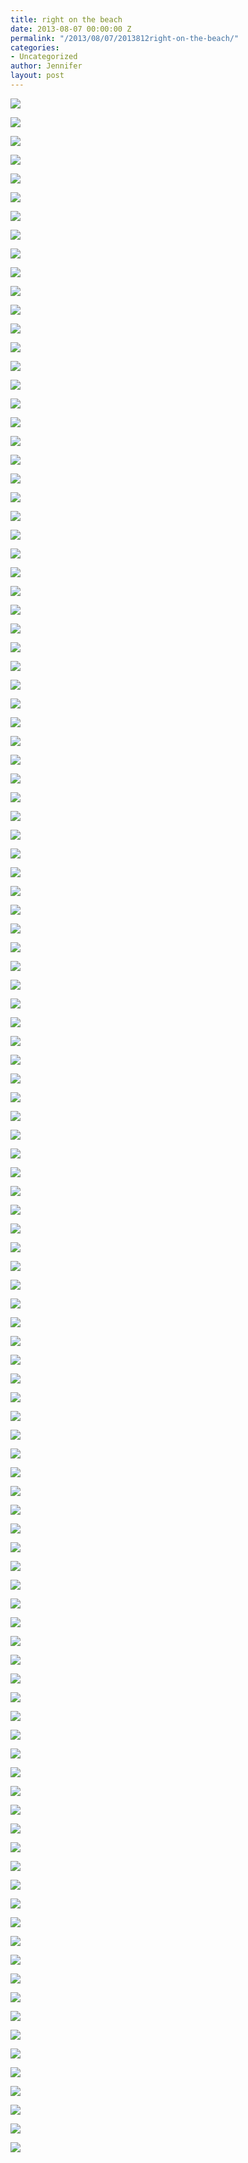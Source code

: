 ```yaml
---
title: right on the beach
date: 2013-08-07 00:00:00 Z
permalink: "/2013/08/07/2013812right-on-the-beach/"
categories:
- Uncategorized
author: Jennifer
layout: post
---
```


<div class="image-gallery-wrapper">
  <p>
    <img src="/teamelam/assets/images/right-on-the-beach/2013-07-29+09.46.00.jpg" />
  </p>

  <p>
    <img src="/teamelam/assets/images/right-on-the-beach/2013-07-18+09.41.43.jpg" />
  </p>

  <p>
    <img src="/teamelam/assets/images/right-on-the-beach/2013-07-18+09.59.35.jpg" />
  </p>

  <p>
    <img src="/teamelam/assets/images/right-on-the-beach/2013-07-18+09.59.55.jpg" />
  </p>

  <p>
    <img src="/teamelam/assets/images/right-on-the-beach/2013-07-18+10.10.22.jpg" />
  </p>

  <p>
    <img src="/teamelam/assets/images/right-on-the-beach/2013-07-18+17.36.06.jpg" />
  </p>

  <p>
    <img src="/teamelam/assets/images/right-on-the-beach/2013-07-18+17.18.20.jpg" />
  </p>

  <p>
    <img src="/teamelam/assets/images/right-on-the-beach/2013-07-18+17.36.21.jpg" />
  </p>

  <p>
    <img src="/teamelam/assets/images/right-on-the-beach/2013-07-18+19.03.49.jpg" />
  </p>

  <p>
    <img src="/teamelam/assets/images/right-on-the-beach/2013-07-18+19.03.54.jpg" />
  </p>

  <p>
    <img src="/teamelam/assets/images/right-on-the-beach/2013-07-19+09.20.19.jpg" />
  </p>

  <p>
    <img src="/teamelam/assets/images/right-on-the-beach/2013-07-19+09.20.44.jpg" />
  </p>

  <p>
    <img src="/teamelam/assets/images/right-on-the-beach/2013-07-19+10.33.10.jpg" />
  </p>

  <p>
    <img src="/teamelam/assets/images/right-on-the-beach/2013-07-19+10.40.26.jpg" />
  </p>

  <p>
    <img src="/teamelam/assets/images/right-on-the-beach/2013-07-19+11.03.07.jpg" />
  </p>

  <p>
    <img src="/teamelam/assets/images/right-on-the-beach/2013-07-19+19.46.10.jpg" />
  </p>

  <p>
    <img src="/teamelam/assets/images/right-on-the-beach/2013-07-19+13.06.36.jpg" />
  </p>

  <p>
    <img src="/teamelam/assets/images/right-on-the-beach/2013-07-20+07.15.43.jpg" />
  </p>

  <p>
    <img src="/teamelam/assets/images/right-on-the-beach/2013-07-20+07.15.24.jpg" />
  </p>

  <p>
    <img src="/teamelam/assets/images/right-on-the-beach/2013-07-20+09.57.29-1.jpg" />
  </p>

  <p>
    <img src="/teamelam/assets/images/right-on-the-beach/2013-07-20+13.14.30.jpg" />
  </p>

  <p>
    <img src="/teamelam/assets/images/right-on-the-beach/2013-07-20+13.14.42.jpg" />
  </p>

  <p>
    <img src="/teamelam/assets/images/right-on-the-beach/2013-07-20+13.18.05.jpg" />
  </p>

  <p>
    <img src="/teamelam/assets/images/right-on-the-beach/2013-07-20+13.19.16.jpg" />
  </p>

  <p>
    <img src="/teamelam/assets/images/right-on-the-beach/2013-07-20+13.23.40-1.jpg" />
  </p>

  <p>
    <img src="/teamelam/assets/images/right-on-the-beach/2013-07-20+13.24.08.jpg" />
  </p>

  <p>
    <img src="/teamelam/assets/images/right-on-the-beach/2013-07-20+13.24.41.jpg" />
  </p>

  <p>
    <img src="/teamelam/assets/images/right-on-the-beach/2013-07-20+15.07.36.jpg" />
  </p>

  <p>
    <img src="/teamelam/assets/images/right-on-the-beach/2013-07-21+10.10.21-1.jpg" />
  </p>

  <p>
    <img src="/teamelam/assets/images/right-on-the-beach/2013-07-21+10.12.05.jpg" />
  </p>

  <p>
    <img src="/teamelam/assets/images/right-on-the-beach/2013-07-21+10.15.00.jpg" />
  </p>

  <p>
    <img src="/teamelam/assets/images/right-on-the-beach/2013-07-21+19.05.25.jpg" />
  </p>

  <p>
    <img src="/teamelam/assets/images/right-on-the-beach/2013-07-21+19.12.20.jpg" />
  </p>

  <p>
    <img src="/teamelam/assets/images/right-on-the-beach/2013-07-21+19.41.09.jpg" />
  </p>

  <p>
    <img src="/teamelam/assets/images/right-on-the-beach/2013-07-21+19.41.37-1.jpg" />
  </p>

  <p>
    <img src="/teamelam/assets/images/right-on-the-beach/2013-07-21+19.42.53-1.jpg" />
  </p>

  <p>
    <img src="/teamelam/assets/images/right-on-the-beach/2013-07-21+19.43.03.jpg" />
  </p>

  <p>
    <img src="/teamelam/assets/images/right-on-the-beach/2013-07-21+19.44.49.jpg" />
  </p>

  <p>
    <img src="/teamelam/assets/images/right-on-the-beach/2013-07-21+19.45.39.jpg" />
  </p>

  <p>
    <img src="/teamelam/assets/images/right-on-the-beach/2013-07-23+16.13.06.jpg" />
  </p>

  <p>
    <img src="/teamelam/assets/images/right-on-the-beach/2013-07-23+16.13.43.jpg" />
  </p>

  <p>
    <img src="/teamelam/assets/images/right-on-the-beach/2013-07-24+07.20.07.jpg" />
  </p>

  <p>
    <img src="/teamelam/assets/images/right-on-the-beach/2013-07-24+07.21.41.jpg" />
  </p>

  <p>
    <img src="/teamelam/assets/images/right-on-the-beach/2013-07-24+17.23.26.jpg" />
  </p>

  <p>
    <img src="/teamelam/assets/images/right-on-the-beach/2013-07-24+17.23.48.jpg" />
  </p>

  <p>
    <img src="/teamelam/assets/images/right-on-the-beach/2013-07-25+10.08.55.jpg" />
  </p>

  <p>
    <img src="/teamelam/assets/images/right-on-the-beach/2013-07-25+10.09.09.jpg" />
  </p>

  <p>
    <img src="/teamelam/assets/images/right-on-the-beach/2013-07-24+17.22.04.jpg" />
  </p>

  <p>
    <img src="/teamelam/assets/images/right-on-the-beach/2013-07-25+10.26.57.jpg" />
  </p>

  <p>
    <img src="/teamelam/assets/images/right-on-the-beach/2013-07-25+10.29.02.jpg" />
  </p>

  <p>
    <img src="/teamelam/assets/images/right-on-the-beach/2013-07-25+10.32.37.jpg" />
  </p>

  <p>
    <img src="/teamelam/assets/images/right-on-the-beach/2013-07-25+10.33.19.jpg" />
  </p>

  <p>
    <img src="/teamelam/assets/images/right-on-the-beach/2013-07-25+10.36.01.jpg" />
  </p>

  <p>
    <img src="/teamelam/assets/images/right-on-the-beach/2013-07-25+10.57.38.jpg" />
  </p>

  <p>
    <img src="/teamelam/assets/images/right-on-the-beach/2013-07-25+11.12.13.jpg" />
  </p>

  <p>
    <img src="/teamelam/assets/images/right-on-the-beach/2013-07-25+19.26.56.jpg" />
  </p>

  <p>
    <img src="/teamelam/assets/images/right-on-the-beach/2013-07-25+10.57.23.jpg" />
  </p>

  <p>
    <img src="/teamelam/assets/images/right-on-the-beach/2013-07-25+19.36.02.jpg" />
  </p>

  <p>
    <img src="/teamelam/assets/images/right-on-the-beach/2013-07-25+19.40.42.jpg" />
  </p>

  <p>
    <img src="/teamelam/assets/images/right-on-the-beach/2013-07-25+19.40.49.jpg" />
  </p>

  <p>
    <img src="/teamelam/assets/images/right-on-the-beach/2013-07-25+19.40.51.jpg" />
  </p>

  <p>
    <img src="/teamelam/assets/images/right-on-the-beach/2013-07-25+19.41.48.jpg" />
  </p>

  <p>
    <img src="/teamelam/assets/images/right-on-the-beach/2013-07-25+19.48.28.jpg" />
  </p>

  <p>
    <img src="/teamelam/assets/images/right-on-the-beach/2013-07-26+09.38.56.jpg" />
  </p>

  <p>
    <img src="/teamelam/assets/images/right-on-the-beach/2013-07-26+09.49.26.jpg" />
  </p>

  <p>
    <img src="/teamelam/assets/images/right-on-the-beach/969377_10151557341327919_1846289996_n.jpg" />
  </p>

  <p>
    <img src="/teamelam/assets/images/right-on-the-beach/2013-07-26+11.25.10.jpg" />
  </p>

  <p>
    <img src="/teamelam/assets/images/right-on-the-beach/2013-07-26+13.04.15.jpg" />
  </p>

  <p>
    <img src="/teamelam/assets/images/right-on-the-beach/2013-07-26+13.24.56.jpg" />
  </p>

  <p>
    <img src="/teamelam/assets/images/right-on-the-beach/2013-07-26+13.44.05.jpg" />
  </p>

  <p>
    <img src="/teamelam/assets/images/right-on-the-beach/2013-07-26+17.37.25.jpg" />
  </p>

  <p>
    <img src="/teamelam/assets/images/right-on-the-beach/2013-07-26+18.58.05.jpg" />
  </p>

  <p>
    <img src="/teamelam/assets/images/right-on-the-beach/2013-07-26+19.05.51.jpg" />
  </p>

  <p>
    <img src="/teamelam/assets/images/right-on-the-beach/2013-07-26+19.06.05.jpg" />
  </p>

  <p>
    <img src="/teamelam/assets/images/right-on-the-beach/2013-07-26+19.06.12.jpg" />
  </p>

  <p>
    <img src="/teamelam/assets/images/right-on-the-beach/2013-07-26+19.00.01.jpg" />
  </p>

  <p>
    <img src="/teamelam/assets/images/right-on-the-beach/2013-07-26+19.07.05.jpg" />
  </p>

  <p>
    <img src="/teamelam/assets/images/right-on-the-beach/2013-07-26+19.08.26.jpg" />
  </p>

  <p>
    <img src="/teamelam/assets/images/right-on-the-beach/2013-07-26+22.15.26.jpg" />
  </p>

  <p>
    <img src="/teamelam/assets/images/right-on-the-beach/2013-07-27+10.18.27.jpg" />
  </p>

  <p>
    <img src="/teamelam/assets/images/right-on-the-beach/2013-07-27+10.19.32.jpg" />
  </p>

  <p>
    <img src="/teamelam/assets/images/right-on-the-beach/2013-07-27+10.29.35.jpg" />
  </p>

  <p>
    <img src="/teamelam/assets/images/right-on-the-beach/2013-07-27+10.29.52.jpg" />
  </p>

  <p>
    <img src="/teamelam/assets/images/right-on-the-beach/2013-07-27+10.30.08.jpg" />
  </p>

  <p>
    <img src="/teamelam/assets/images/right-on-the-beach/2013-07-27+10.35.25.jpg" />
  </p>

  <p>
    <img src="/teamelam/assets/images/right-on-the-beach/2013-07-27+18.36.44.jpg" />
  </p>

  <p>
    <img src="/teamelam/assets/images/right-on-the-beach/540737_10151562853192919_1444213498_n.jpg" />
  </p>

  <p>
    <img src="/teamelam/assets/images/right-on-the-beach/2013-07-27+19.07.25.jpg" />
  </p>

  <p>
    <img src="/teamelam/assets/images/right-on-the-beach/2013-07-27+19.07.33.jpg" />
  </p>

  <p>
    <img src="/teamelam/assets/images/right-on-the-beach/2013-07-27+19.08.10.jpg" />
  </p>

  <p>
    <img src="/teamelam/assets/images/right-on-the-beach/2013-07-27+19.08.18.jpg" />
  </p>

  <p>
    <img src="/teamelam/assets/images/right-on-the-beach/2013-07-27+19.08.43.jpg" />
  </p>

  <p>
    <img src="/teamelam/assets/images/right-on-the-beach/2013-07-27+19.09.49.jpg" />
  </p>

  <p>
    <img src="/teamelam/assets/images/right-on-the-beach/2013-07-27+19.15.48.jpg" />
  </p>

  <p>
    <img src="/teamelam/assets/images/right-on-the-beach/2013-07-27+19.16.53.jpg" />
  </p>

  <p>
    <img src="/teamelam/assets/images/right-on-the-beach/2013-07-27+19.17.58.jpg" />
  </p>

  <p>
    <img src="/teamelam/assets/images/right-on-the-beach/2013-07-27+19.18.12.jpg" />
  </p>

  <p>
    <img src="/teamelam/assets/images/right-on-the-beach/2013-07-27+19.19.32.jpg" />
  </p>

  <p>
    <img src="/teamelam/assets/images/right-on-the-beach/2013-07-29+09.45.32.jpg" />
  </p>

  <p>
    <img src="/teamelam/assets/images/right-on-the-beach/2013-07-29+10.49.55.jpg" />
  </p>

  <p>
    <img src="/teamelam/assets/images/right-on-the-beach/2013-07-29+10.53.10.jpg" />
  </p>

  <p>
    <img src="/teamelam/assets/images/right-on-the-beach/2013-07-29+16.50.20.jpg" />
  </p>

  <p>
    <img src="/teamelam/assets/images/right-on-the-beach/2013-07-29+16.50.31.jpg" />
  </p>

  <p>
    <img src="/teamelam/assets/images/right-on-the-beach/2013-07-29+17.14.38.jpg" />
  </p>

  <p>
    <img src="/teamelam/assets/images/right-on-the-beach/1001545_10151559679847919_1601171457_n.jpg" />
  </p>

  <p>
    <img src="/teamelam/assets/images/right-on-the-beach/2013-07-29+19.50.21.jpg" />
  </p>

  <p>
    <img src="/teamelam/assets/images/right-on-the-beach/2013-07-29+19.51.41.jpg" />
  </p>

  <p>
    <img src="/teamelam/assets/images/right-on-the-beach/2013-07-29+19.52.33.jpg" />
  </p>

  <p>
    <img src="/teamelam/assets/images/right-on-the-beach/2013-07-29+19.55.00.jpg" />
  </p>

  <p>
    <img src="/teamelam/assets/images/right-on-the-beach/2013-07-29+20.06.41.jpg" />
  </p>
</div>

